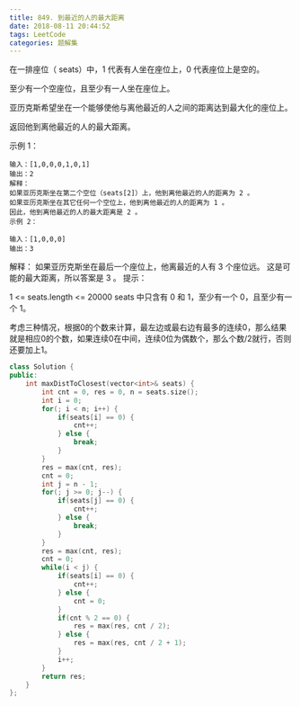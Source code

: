 ```yaml
---
title: 849. 到最近的人的最大距离
date: 2018-08-11 20:44:52
tags: LeetCode
categories: 题解集
---
```


在一排座位（ seats）中，1 代表有人坐在座位上，0 代表座位上是空的。

至少有一个空座位，且至少有一人坐在座位上。

亚历克斯希望坐在一个能够使他与离他最近的人之间的距离达到最大化的座位上。

返回他到离他最近的人的最大距离。

示例 1：
```
输入：[1,0,0,0,1,0,1]
输出：2
解释：
如果亚历克斯坐在第二个空位（seats[2]）上，他到离他最近的人的距离为 2 。
如果亚历克斯坐在其它任何一个空位上，他到离他最近的人的距离为 1 。
因此，他到离他最近的人的最大距离是 2 。 
示例 2：

输入：[1,0,0,0]
输出：3
```
解释： 
如果亚历克斯坐在最后一个座位上，他离最近的人有 3 个座位远。
这是可能的最大距离，所以答案是 3 。
提示：

1 <= seats.length <= 20000
seats 中只含有 0 和 1，至少有一个 0，且至少有一个 1。

考虑三种情况，根据0的个数来计算，最左边或最右边有最多的连续0，那么结果就是相应0的个数，如果连续0在中间，连续0位为偶数个，那么个数/2就行，否则还要加上1。
```cpp
class Solution {
public:
    int maxDistToClosest(vector<int>& seats) {
        int cnt = 0, res = 0, n = seats.size();
        int i = 0;
        for(; i < n; i++) {
            if(seats[i] == 0) {
                cnt++;
            } else {
                break;
            }
        }
        res = max(cnt, res);
        cnt = 0;
        int j = n - 1;
        for(; j >= 0; j--) {
            if(seats[j] == 0) {
                cnt++;
            } else {
                break;
            }
        }
        res = max(cnt, res);
        cnt = 0;
        while(i < j) {
            if(seats[i] == 0) {
                cnt++;
            } else {
                cnt = 0;
            }
            if(cnt % 2 == 0) {
                res = max(res, cnt / 2);
            } else {
                res = max(res, cnt / 2 + 1);
            }
            i++;
        }
        return res;
    }
};
```